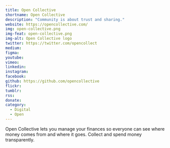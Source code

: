 ```yaml
---
title: Open Collective
shortname: Open Collective
description: "Community is about trust and sharing."
website: https://opencollective.com/
img: open-collective.png
img-feat: open-collective.png
img-alt: Open Collective logo
twitter: https://twitter.com/opencollect
medium: 
figma: 
youtube: 
vimeo: 
linkedin: 
instagram: 
facebook: 
github: https://github.com/opencollective
flickr: 
tumblr: 
rss: 
donate: 
category:
  - Digital
  - Open
---
```


Open Collective lets you manage your finances so everyone can see where money comes from and where it goes. Collect and spend money transparently.